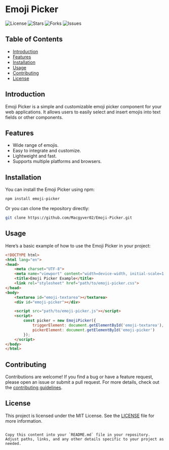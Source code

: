 # Emoji Picker

![License](https://img.shields.io/github/license/Macgyver02/Emoji-Picker)
![Stars](https://img.shields.io/github/stars/Macgyver02/Emoji-Picker)
![Forks](https://img.shields.io/github/forks/Macgyver02/Emoji-Picker)
![Issues](https://img.shields.io/github/issues/Macgyver02/Emoji-Picker)

## Table of Contents

- [Introduction](#introduction)
- [Features](#features)
- [Installation](#installation)
- [Usage](#usage)
- [Contributing](#contributing)
- [License](#license)

## Introduction

Emoji Picker is a simple and customizable emoji picker component for your web applications. It allows users to easily select and insert emojis into text fields or other components.

## Features

- Wide range of emojis.
- Easy to integrate and customize.
- Lightweight and fast.
- Supports multiple platforms and browsers.

## Installation

You can install the Emoji Picker using npm:

```bash
npm install emoji-picker
```

Or you can clone the repository directly:


```bash
git clone https://github.com/Macgyver02/Emoji-Picker.git
```

## Usage

Here’s a basic example of how to use the Emoji Picker in your project:

```html
<!DOCTYPE html>
<html lang="en">
<head>
    <meta charset="UTF-8">
    <meta name="viewport" content="width=device-width, initial-scale=1.0">
    <title>Emoji Picker Example</title>
    <link rel="stylesheet" href="path/to/emoji-picker.css">
</head>
<body>
    <textarea id="emoji-textarea"></textarea>
    <div id="emoji-picker"></div>

    <script src="path/to/emoji-picker.js"></script>
    <script>
        const picker = new EmojiPicker({
            triggerElement: document.getElementById('emoji-textarea'),
            pickerElement: document.getElementById('emoji-picker')
        });
    </script>
</body>
</html>
```

## Contributing

Contributions are welcome! If you find a bug or have a feature request, please open an issue or submit a pull request. For more details, check out the [contributing guidelines](CONTRIBUTING.md).


## License

This project is licensed under the MIT License. See the [LICENSE](LICENSE) file for more information.
```

Copy this content into your `README.md` file in your repository. Adjust paths, links, and any other details specific to your project as needed.
